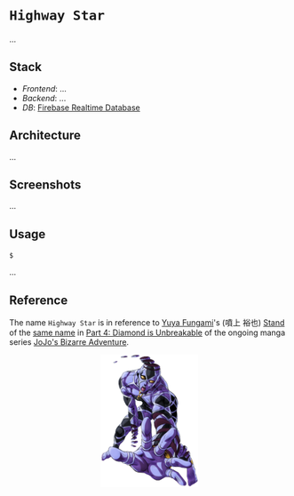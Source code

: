 # `Highway Star`

...

## Stack

* *Frontend*: ...
* *Backend*: ...
* *DB*: [Firebase Realtime Database](https://firebase.google.com/docs/database)

## Architecture

...

## Screenshots

...

## Usage

```console
$ 
```

...

## Reference

The name `Highway Star` is in reference to [Yuya Fungami](https://jojowiki.com/Yuya_Fungami)'s (噴上 裕也) [Stand](https://jojo.fandom.com/wiki/Stand) of the [same name](https://jojowiki.com/Highway_Star) in [Part 4: Diamond is Unbreakable](https://jojowiki.com/Diamond_is_Unbreakable) of the ongoing manga series [JoJo's Bizarre Adventure](https://jojowiki.com/JoJo_Wiki).

<div align="center">
    <img src="./asset/logo/highway_star.png" width="35%">
</div>